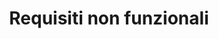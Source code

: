 ---
layout: post
title:  "Requisiti non funzionali"
categories: documento specifica-requisiti
descrizione:
  Requisiti non funzionali esprimono le proprietà oppure le qualità che il sistema deve possedere, non sono collegati direttamente con le funzioni implementate dal sistema, ma piuttosto alle modalità operative e di gestione. In sintesi, essi definiscono i vincoli sullo sviluppo del sistema. Certe volte possono essere più critici di quelli funzionali.
---